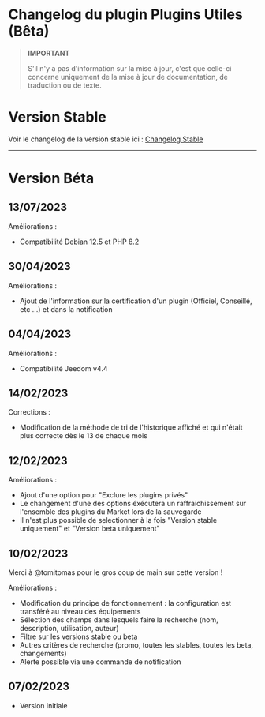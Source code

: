 # Changelog du plugin Plugins Utiles (Bêta)

>**IMPORTANT**
>
>S'il n'y a pas d'information sur la mise à jour, c'est que celle-ci concerne uniquement de la mise à jour de documentation, de traduction ou de texte.

# Version Stable

Voir le changelog de la version stable ici : [Changelog Stable](https://github.com/BisonJeedom/documentations/blob/main/pluginsutiles/changelog_stable.md)

<hr/>

# Version Béta

## 13/07/2023

Améliorations :

- Compatibilité Debian 12.5 et PHP 8.2

## 30/04/2023

Améliorations :

- Ajout de l'information sur la certification d'un plugin (Officiel, Conseillé, etc ...) et dans la notification

## 04/04/2023

Améliorations :

- Compatibilité Jeedom v4.4

## 14/02/2023

Corrections :

- Modification de la méthode de tri de l'historique affiché et qui n'était plus correcte dès le 13 de chaque mois

## 12/02/2023

Améliorations :

- Ajout d'une option pour "Exclure les plugins privés"
- Le changement d'une des options éxécutera un raffraichissement sur l'ensemble des plugins du Market lors de la sauvegarde
- Il n'est plus possible de selectionner à la fois "Version stable uniquement" et "Version beta uniquement"

## 10/02/2023

Merci à @tomitomas pour le gros coup de main sur cette version !

Améliorations :

- Modification du principe de fonctionnement : la configuration est transféré au niveau des équipements
- Sélection des champs dans lesquels faire la recherche (nom, description, utilisation, auteur)
- Filtre sur les versions stable ou beta
- Autres critères de recherche (promo, toutes les stables, toutes les beta, changements)
- Alerte possible via une commande de notification

## 07/02/2023

- Version initiale
